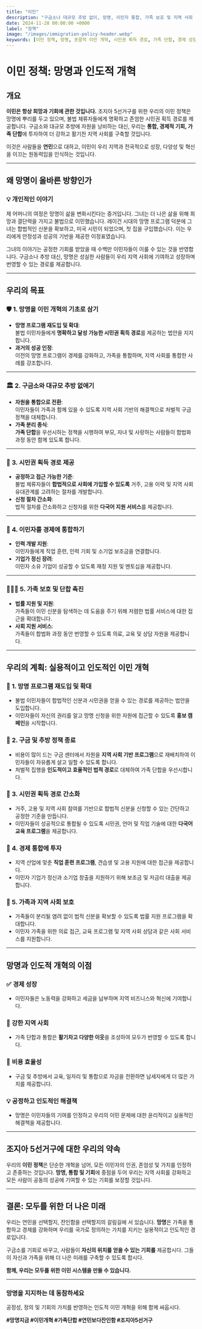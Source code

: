 ```yaml
---
title: "이민"
description: "구금소나 대규모 추방 없이, 망명, 이민자 통합, 가족 보호 및 지역 사회 강화를 중심으로 한 인도적이고 실용적인 이민 개혁."
date: 2024-11-28 00:00:00 +0000
label: "정책"
image: "/images/immigration-policy-header.webp"
keywords: [이민 정책, 망명, 포괄적 이민 개혁, 시민권 획득 경로, 가족 단합, 경제 성장, 조지아 5선거구, 이민자 권리, 지역 사회 통합, 공정한 이민 정책, 구금소 없음]
---
```


# 이민 정책: 망명과 인도적 개혁

## 개요  

**이민은 항상 희망과 기회에 관한 것입니다.** 조지아 5선거구를 위한 우리의 이민 정책은 망명에 뿌리를 두고 있으며, 불법 체류자들에게 명확하고 존엄한 시민권 획득 경로를 제공합니다. 구금소와 대규모 추방에 자원을 낭비하는 대신, 우리는 **통합, 경제적 기회, 가족 단합**에 투자하여 더 강하고 활기찬 지역 사회를 구축할 것입니다.  

이것은 사람들을 **연민**으로 대하고, 이민이 우리 지역과 전국적으로 성장, 다양성 및 혁신을 이끄는 원동력임을 인식하는 것입니다.  

---

## **왜 망명이 올바른 방향인가**

### 💡 **개인적인 이야기**  
제 어머니의 여정은 망명이 삶을 변화시킨다는 증거입니다. 그녀는 더 나은 삶을 위해 희망과 결단력을 가지고 불법으로 이민했습니다. 레이건 시대의 망명 프로그램 덕분에 그녀는 합법적인 신분을 확보하고, 미국 시민이 되었으며, 첫 집을 구입했습니다. 이는 우리에게 안정성과 성공의 기반을 제공한 이정표였습니다.  

그녀의 이야기는 공정한 기회를 받았을 때 수백만 이민자들이 이룰 수 있는 것을 반영합니다. 구금소나 추방 대신, 망명은 성실한 사람들이 우리 지역 사회에 기여하고 성장하며 번영할 수 있는 경로를 제공합니다.  

---

## **우리의 목표**

### 🛡️ **1. 망명을 이민 개혁의 기초로 삼기**  
- **망명 프로그램 재도입 및 확대**:  
  불법 이민자들에게 **명확하고 달성 가능한 시민권 획득 경로**를 제공하는 법안을 지지합니다.  
- **과거의 성공 인정**:  
  이전의 망명 프로그램이 경제를 강화하고, 가족을 통합하며, 지역 사회를 통합한 사례를 강조합니다.  

---

### 🏛️ **2. 구금소와 대규모 추방 없애기**  
- **자원을 통합으로 전환**:  
  이민자들이 가족과 함께 있을 수 있도록 지역 사회 기반의 해결책으로 처벌적 구금 정책을 대체합니다.  
- **가족 분리 종식**:  
  **가족 단합**을 우선시하는 정책을 시행하여 부모, 자녀 및 사랑하는 사람들이 합법화 과정 동안 함께 있도록 합니다.  

---

### 🤝 **3. 시민권 획득 경로 제공**  
- **공정하고 접근 가능한 기준**:  
  불법 체류자들이 **합법적으로 사회에 가입할 수 있도록** 거주, 고용 이력 및 지역 사회 유대관계를 고려하는 절차를 개발합니다.  
- **신청 절차 간소화**:  
  법적 절차를 간소화하고 신청자를 위한 **다국어 지원 서비스**를 제공합니다.  

---

### 💼 **4. 이민자를 경제에 통합하기**  
- **인력 개발 지원**:  
  이민자들에게 직업 훈련, 인력 기회 및 소기업 보조금을 연결합니다.  
- **기업가 정신 장려**:  
  이민자 소유 기업이 성공할 수 있도록 재정 지원 및 멘토십을 제공합니다.  

---

### 👨‍👩‍👧 **5. 가족 보호 및 단합 촉진**  
- **법률 지원 및 지원**:  
  가족들이 이민 신분을 탐색하는 데 도움을 주기 위해 저렴한 법률 서비스에 대한 접근을 확대합니다.  
- **사회 지원 서비스**:  
  가족들이 합법화 과정 동안 번영할 수 있도록 의료, 교육 및 상담 자원을 제공합니다.  

---

## **우리의 계획: 실용적이고 인도적인 이민 개혁**

### 🔹 **1. 망명 프로그램 재도입 및 확대**  
- 불법 이민자들이 합법적인 신분과 시민권을 얻을 수 있는 경로를 제공하는 법안을 도입합니다.  
- 이민자들이 자신의 권리를 알고 망명 신청을 위한 자원에 접근할 수 있도록 **홍보 캠페인**을 시작합니다.  

### 🔹 **2. 구금 및 추방 정책 종료**  
- 비용이 많이 드는 구금 센터에서 자원을 **지역 사회 기반 프로그램**으로 재배치하여 이민자들이 자유롭게 살고 일할 수 있도록 합니다.  
- 처벌적 집행을 **인도적이고 효율적인 법적 경로**로 대체하여 가족 단합을 우선시합니다.  

### 🔹 **3. 시민권 획득 경로 간소화**  
- 거주, 고용 및 지역 사회 참여를 기반으로 합법적 신분을 신청할 수 있는 간단하고 공정한 기준을 만듭니다.  
- 이민자들이 성공적으로 통합될 수 있도록 시민권, 언어 및 직업 기술에 대한 **다국어 교육 프로그램**을 제공합니다.  

### 🔹 **4. 경제 통합에 투자**  
- 지역 산업에 맞춘 **직업 훈련 프로그램**, 견습생 및 고용 지원에 대한 접근을 제공합니다.  
- 이민자 기업가 정신과 소기업 창출을 지원하기 위해 보조금 및 저금리 대출을 제공합니다.  

### 🔹 **5. 가족과 지역 사회 보호**  
- 가족들이 분리될 염려 없이 법적 신분을 확보할 수 있도록 법률 지원 프로그램을 확대합니다.  
- 이민자 가족을 위한 의료 접근, 교육 프로그램 및 지역 사회 상담과 같은 사회 서비스를 지원합니다.  

---

## **망명과 인도적 개혁의 이점**

### ✅ **경제 성장**  
- 이민자들은 노동력을 강화하고 세금을 납부하며 지역 비즈니스와 혁신에 기여합니다.  

### 🤝 **강한 지역 사회**  
- 가족 단합과 통합은 **활기차고 다양한 이웃**을 조성하여 모두가 번영할 수 있도록 합니다.  

### 🌟 **비용 효율성**  
- 구금 및 추방에서 교육, 일자리 및 통합으로 자금을 전환하면 납세자에게 더 많은 가치를 제공합니다.  

### 💡 **공정하고 인도적인 해결책**  
- 망명은 이민자들의 기여를 인정하고 우리의 이민 문제에 대한 윤리적이고 실용적인 해결책을 제공합니다.  

---

## **조지아 5선거구에 대한 우리의 약속**

우리의 **이민 정책**은 단순한 개혁을 넘어, 모든 이민자의 인권, 존엄성 및 가치를 인정하고 존중하는 것입니다. **망명, 통합 및 기회**에 중점을 두어 우리는 지역 사회를 강화하고 모든 사람이 공동의 성공에 기여할 수 있는 기회를 보장할 것입니다.  

---

## 결론: 모두를 위한 더 나은 미래  

우리는 연민을 선택할지, 잔인함을 선택할지의 갈림길에 서 있습니다. **망명**은 가족을 통합하고 경제를 강화하며 우리를 국가로 정의하는 가치를 지키는 실용적이고 인도적인 경로입니다.  

구금소를 기회로 바꾸고, 사람들이 **자신의 위치를 얻을 수 있는 기회를** 제공합시다. 그들이 자신과 가족을 위해 더 나은 미래를 구축할 수 있도록 합시다.  

**함께, 우리는 모두를 위한 이민 시스템을 만들 수 있습니다.**  

---

### **망명을 지지하는 데 동참하세요**  

공정성, 정의 및 기회의 가치를 반영하는 인도적 이민 개혁을 위해 함께 싸웁시다.  

**#망명지금 #이민개혁 #가족단합 #연민보다잔인함 #조지아5선거구**